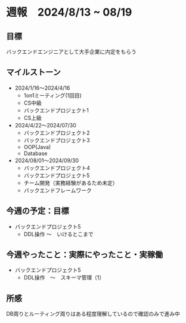 # 週報　2024/8/13 ~ 08/19

## 目標
バックエンドエンジニアとして大手企業に内定をもらう

## マイルストーン
- 2024/1/16〜2024/4/16
    - 1on1ミーティング(1回目)
    - CS中級
    - バックエンドプロジェクト1
    - CS上級
- 2024/4/22〜2024/07/30
   - バックエンドプロジェクト2
   - バックエンドプロジェクト3
   - OOP(Java)
   - Database
- 2024/08/01〜2024/09/30
    - バックエンドプロジェクト4
    - バックエンドプロジェクト5
    - チーム開発（実務経験があるため未定）
    - バックエンドフレームワーク

## 今週の予定：目標
- バックエンドプロジェクト5
  - DDL操作 〜　いけるとこまで
  
## 今週やったこと：実際にやったこと・実稼働
- バックエンドプロジェクト5
  - DDL操作　〜　スキーマ管理（1）

  
## 所感
DB周りとルーティング周りはある程度理解しているので確認のみで進み中
